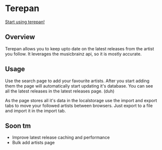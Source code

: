 # Terepan

[Start using terepan!](https://nanabear0.github.io/terepan)

## Overview
Terepan allows you to keep upto date on the latest releases from the artist you follow.
It leverages the musicbrainz api, so it is mostly accurate.

## Usage
Use the search page to add your favourite artists.
After you start adding them the page will automatically start updating it's database.
You can see all the latest releases in the latest releases page. (duh)

As the page stores all it's data in the localstorage use the import and export tabs to move your followed artists between browsers. Just export to a file and import it in the import tab.
 
## Soon tm
- Improve latest release caching and performance
- Bulk add artists page
